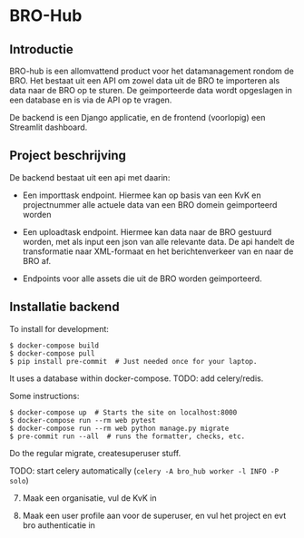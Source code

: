# BRO-Hub

## Introductie

BRO-hub is een allomvattend product voor het datamanagement rondom de BRO. Het bestaat uit een API om zowel data uit de BRO te importeren als data naar de BRO op te sturen. De geimporteerde data wordt opgeslagen in een database en is via de API op te vragen.

De backend is een Django applicatie, en de frontend (voorlopig) een Streamlit dashboard.

## Project beschrijving

De backend bestaat uit een api met daarin:

- Een importtask endpoint. Hiermee kan op basis van een KvK en projectnummer alle actuele data van een BRO domein geimporteerd worden

- Een uploadtask endpoint. Hiermee kan data naar de BRO gestuurd worden, met als input een json van alle relevante data. De api handelt de                 transformatie naar XML-formaat en het berichtenverkeer van en naar de BRO af.

- Endpoints voor alle assets die uit de BRO worden geimporteerd.

## Installatie backend

To install for development:

    $ docker-compose build
    $ docker-compose pull
    $ pip install pre-commit  # Just needed once for your laptop.

It uses a database within docker-compose. TODO: add celery/redis.

Some instructions:

    $ docker-compose up  # Starts the site on localhost:8000
    $ docker-compose run --rm web pytest
    $ docker-compose run --rm web python manage.py migrate
    $ pre-commit run --all  # runs the formatter, checks, etc.

Do the regular migrate, createsuperuser stuff.

TODO: start celery automatically (`celery -A bro_hub worker -l INFO -P solo`)

7) Maak een organisatie, vul de KvK in

8) Maak een user profile aan voor de superuser, en vul het project en evt bro authenticatie in
